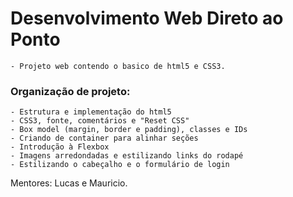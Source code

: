 # Desenvolvimento Web Direto ao Ponto
    
    - Projeto web contendo o basico de html5 e CSS3.

### Organização de projeto:
    - Estrutura e implementação do html5
    - CSS3, fonte, comentários e "Reset CSS"
    - Box model (margin, border e padding), classes e IDs
    - Criando de container para alinhar seções
    - Introdução à Flexbox
    - Imagens arredondadas e estilizando links do rodapé
    - Estilizando o cabeçalho e o formulário de login

Mentores: Lucas e Mauricio.
